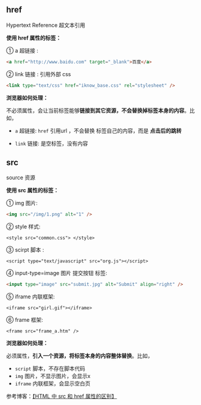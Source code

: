 ## href

Hypertext Reference 超文本引用

**使用 href 属性的标签：**

① a 超链接 :

```html
<a href="http://www.baidu.com" target="_blank">百度</a>
```

② link 链接 : 引用外部 css

```html
<link type="text/css" href="iknow_base.css" rel="stylesheet" />
```
**浏览器如何处理：**

不必须属性，会让当前标签能够**链接到其它资源，不会替换掉标签本身的内容**。比如，

- `a` 超链接: `href` 引用url ，不会替换 标签自己的内容，而是 **点击后的跳转**

- `link` 链接: 是空标签，没有内容

## src

source 资源

**使用 src 属性的标签：**

① img 图片:

```html
<img src="/img/1.png" alt="1" />
```

② style 样式:

```
<style src="common.css"> </style>
```

③ scirpt 脚本 :

```
<script type="text/javascript" src="org.js"></script>
```

④ input-type=image 图片 提交按钮 标签:

```html
<input type="image" src="submit.jpg" alt="Submit" align="right" />
```

⑤ iframe 内联框架:

```
<iframe src="girl.gif"></iframe>
```

⑥ frame 框架:

```
<frame src="frame_a.htm" />
```

**浏览器如何处理：**

必须属性，**引入一个资源，将标签本身的内容整体替换**。比如，

- `script` 脚本，不存在脚本代码
- `img` 图片，不显示图片，会显示x
- `iframe` 内联框架，会显示空白页

参考博客：[【HTML 中 src 和 href 属性的区别】](https://blog.csdn.net/VickyTsai/article/details/89850448)